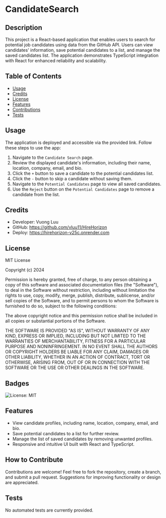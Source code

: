 # CandidateSearch

## Description

This project is a React-based application that enables users to search for potential job candidates using data from the GitHub API. Users can view candidates' information, save potential candidates to a list, and manage the saved candidates list. The application demonstrates TypeScript integration with React for enhanced reliability and scalability.

## Table of Contents

- [Usage](#usage)
- [Credits](#credits)
- [License](#license)
- [Features](#features)
- [Contributions](#how-to-contribute)
- [Tests](#tests)

## Usage

The application is deployed and accessible via the provided link. Follow these steps to use the app:

1. Navigate to the `Candidate Search` page.
2. Review the displayed candidate's information, including their name, location, company, email, and bio.
3. Click the `+` button to save a candidate to the potential candidates list.
4. Click the `-` button to skip a candidate without saving them.
5. Navigate to the `Potential Candidates` page to view all saved candidates.
6. Use the `Reject` button on the `Potential Candidates` page to remove a candidate from the list.

## Credits

- Developer: Vuong Luu
- GitHub: https://github.com/vluu11/HireHorizon
- Deploy: https://hirehorizon-v25c.onrender.com

## License

MIT License

Copyright (c) 2024

Permission is hereby granted, free of charge, to any person obtaining a copy
of this software and associated documentation files (the "Software"), to deal
in the Software without restriction, including without limitation the rights
to use, copy, modify, merge, publish, distribute, sublicense, and/or sell
copies of the Software, and to permit persons to whom the Software is
furnished to do so, subject to the following conditions:

The above copyright notice and this permission notice shall be included in all
copies or substantial portions of the Software.

THE SOFTWARE IS PROVIDED "AS IS", WITHOUT WARRANTY OF ANY KIND, EXPRESS OR
IMPLIED, INCLUDING BUT NOT LIMITED TO THE WARRANTIES OF MERCHANTABILITY,
FITNESS FOR A PARTICULAR PURPOSE AND NONINFRINGEMENT. IN NO EVENT SHALL THE
AUTHORS OR COPYRIGHT HOLDERS BE LIABLE FOR ANY CLAIM, DAMAGES OR OTHER
LIABILITY, WHETHER IN AN ACTION OF CONTRACT, TORT OR OTHERWISE, ARISING FROM,
OUT OF OR IN CONNECTION WITH THE SOFTWARE OR THE USE OR OTHER DEALINGS IN THE
SOFTWARE.

## Badges

![License: MIT](https://img.shields.io/badge/License-MIT-yellow.svg)

## Features

- View candidate profiles, including name, location, company, email, and bio.
- Save potential candidates to a list for further review.
- Manage the list of saved candidates by removing unwanted profiles.
- Responsive and intuitive UI built with React and TypeScript.

## How to Contribute

Contributions are welcome! Feel free to fork the repository, create a branch, and submit a pull request. Suggestions for improving functionality or design are appreciated.

## Tests

No automated tests are currently provided.

